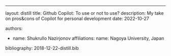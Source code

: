 ---
layout: distill
title: Github Copilot: To use or not to use?
description: My take on pros&cons of Copilot for personal development
date: 2022-10-27

authors:
  - name: Shukrullo Nazirjonov
    affiliations:
      name: Nagoya University, Japan


bibliography: 2018-12-22-distill.bib
